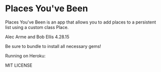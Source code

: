 # Places You've Been
Places You've Been is an app that allows you to add places to a persistent list using a custom class Place.

Alec Arme and Bob Ellis 4.28.15

Be sure to bundle to install all necessary gems!

Running on Heroku:

MIT LICENSE

